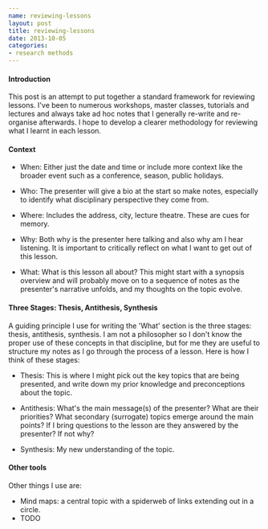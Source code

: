 ```yaml
---
name: reviewing-lessons
layout: post
title: reviewing-lessons
date: 2013-10-05
categories:
- research methods
---
```


#### Introduction
This post is an attempt to put together a standard framework for reviewing lessons.  I've been to numerous workshops, master classes, tutorials and lectures and always take ad hoc notes that I generally re-write and re-organise afterwards.  I hope to develop a clearer methodology for reviewing what I learnt in each lesson.

#### Context

- When:
Either just the date and time or include more context like the broader event such as a conference, season, public holidays.  

- Who:
The presenter will give a bio at the start so make notes, especially to identify what disciplinary perspective they come from.

- Where:
Includes the address, city, lecture theatre.  These are cues for memory.

- Why:
Both why is the presenter here talking and also why am I hear listening.  It is important to critically reflect on what I want to get out of this lesson.

- What:
What is this lesson all about?  This might start with a synopsis overview and will probably move on to a sequence of notes as the presenter's narrative unfolds, and my thoughts on the topic evolve.  

#### Three Stages: Thesis, Antithesis, Synthesis
A guiding principle I use for writing the 'What' section is the three stages: thesis, antithesis, synthesis.  I am not a philosopher so I don't know the proper use of these concepts in that discipline, but for me they are useful to structure my notes as I go through the process of a lesson.  Here is how I think of these stages:

- Thesis: 
This is where I might pick out the key topics that are being presented, and write down my prior knowledge and preconceptions about the topic.

- Antithesis:
What's the main message(s) of the presenter?  What are their priorities?  What secondary (surrogate) topics emerge around the main points?  If I bring questions to the lesson are they answered by the presenter?  If not why?

- Synthesis:
My new understanding of the topic.  

#### Other tools
Other things I use are:

- Mind maps: a central topic with a spiderweb of links extending out in a circle.
- TODO
